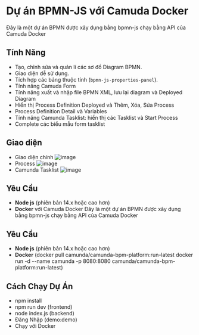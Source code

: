 # Dự án BPMN-JS với Camuda Docker
Đây là một dự án BPMN được xây dụng bằng bpmn-js chạy bằng API của Camuda Docker
## Tính Năng
- Tạo, chỉnh sửa và quản lí các sơ đồ Diagram BPMN.
- Giao diện dễ sử dụng.
- Tích hợp các bảng thuộc tính (`bpmn-js-properties-panel`).
- Tính năng Camuda Form
- Tính năng xuất và nhập file BPMN XML, lưu lại diagram và Deployed Diagram
- Hiển thị Process Definition Deployed và Thêm, Xóa, Sửa Process
- Process Definition Detail và Variables
- Tính năng Camunda Tasklist: hiển thị các Tasklist và Start Process
- Complete các biểu mẫu form tasklist
## Giao diện
- Giao diện chính
  ![image](https://github.com/user-attachments/assets/750e3978-7b0e-4407-8ebe-057fe8990c81)
- Process
  ![image](https://github.com/user-attachments/assets/ed9dd352-6ed6-4fad-8412-85914a85848c)
- Camunda Tasklist
  ![image](https://github.com/user-attachments/assets/69918f74-3445-4aca-8613-fa57ff402eff)

## Yêu Cầu
- **Node js** (phiên bản 14.x hoặc cao hơn)
- **Docker** với Camuda Docker
Đây là một dự án BPMN được xây dụng bằng bpmn-js chạy bằng API của Camuda Docker
## Yêu Cầu
- **Node js** (phiên bản 14.x hoặc cao hơn)
- **Docker**  (docker pull camunda/camunda-bpm-platform:run-latest
               docker run -d --name camunda -p 8080:8080 camunda/camunda-bpm-platform:run-latest)
## Cách Chạy Dự Án
- npm install
- npm run dev (frontend)
- node index.js (backend)
- Đăng Nhập (demo:demo)
- Chạy với Docker
